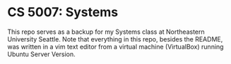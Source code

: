 # CS 5007: Systems
This repo serves as a backup for my Systems class at Northeastern University Seattle. Note that everything in this repo, besides the README, was written in a vim text editor from a virtual machine (VirtualBox) running Ubuntu Server Version. 
